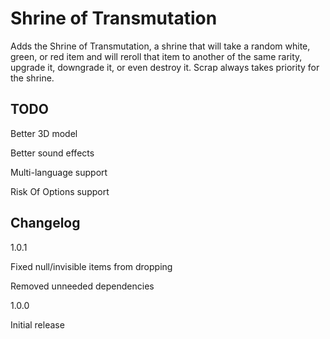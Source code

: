 # Shrine of Transmutation
Adds the Shrine of Transmutation, a shrine that will take a random white, green, or red item and will reroll that item to another of the same rarity, upgrade it, downgrade it, or even destroy it. Scrap always takes priority for the shrine.


## TODO
Better 3D model

Better sound effects

Multi-language support

Risk Of Options support

## Changelog
1.0.1

Fixed null/invisible items from dropping

Removed unneeded dependencies


1.0.0

Initial release